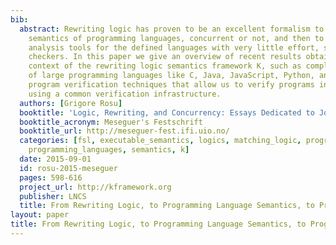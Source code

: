 ```yaml
---
bib:
  abstract: Rewriting logic has proven to be an excellent formalism to define executable
    semantics of programming languages, concurrent or not, and then to derive formal
    analysis tools for the defined languages with very little effort, such as model
    checkers. In this paper we give an overview of recent results obtained in the
    context of the rewriting logic semantics framework K, such as complete semantics
    of large programming languages like C, Java, JavaScript, Python, and deductive
    program verification techniques that allow us to verify programs in these languages
    using a common verification infrastructure.
  authors: [Grigore Rosu]
  booktitle: 'Logic, Rewriting, and Concurrency: Essays Dedicated to Jos{\''e} Meseguer'
  booktitle_acronym: Meseguer's Festschrift
  booktitle_url: http://meseguer-fest.ifi.uio.no/
  categories: [fsl, executable_semantics, logics, matching_logic, program_verification,
    programming_languages, semantics, k]
  date: 2015-09-01
  id: rosu-2015-meseguer
  pages: 598-616
  project_url: http://kframework.org
  publisher: LNCS
  title: From Rewriting Logic, to Programming Language Semantics, to Program Verification
layout: paper
title: From Rewriting Logic, to Programming Language Semantics, to Program Verification
---
```

